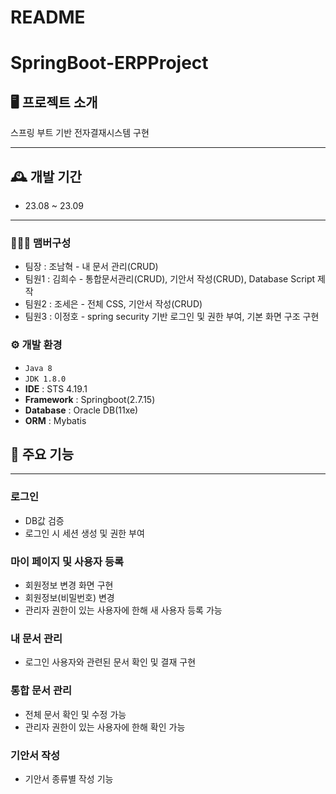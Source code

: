 # README

# SpringBoot-ERPProject

## 🖥️ 프로젝트 소개

스프링 부트 기반 전자결재시스템 구현

---

## 🕰️ 개발 기간

- 23.08 ~ 23.09

---

### 🧑‍🤝‍🧑 맴버구성

- 팀장 : 조남혁 - 내 문서 관리(CRUD)
- 팀원1 : 김희수 - 통합문서관리(CRUD), 기안서 작성(CRUD), Database Script 제작
- 팀원2 : 조세은 - 전체 CSS, 기안서 작성(CRUD)
- 팀원3 : 이정호 - spring security 기반 로그인 및 권한 부여, 기본 화면 구조 구현

### ⚙️ 개발 환경

- `Java 8`
- `JDK 1.8.0`
- **IDE** : STS 4.19.1
- **Framework** : Springboot(2.7.15)
- **Database** : Oracle DB(11xe)
- **ORM** : Mybatis

## 📌 주요 기능

---

### 로그인

- DB값 검증
- 로그인 시 세션 생성 및 권한 부여

### 마이 페이지 및 사용자 등록

- 회원정보 변경 화면 구현
- 회원정보(비밀번호) 변경
- 관리자 권한이 있는 사용자에 한해 새 사용자 등록 가능

### 내 문서 관리

- 로그인 사용자와 관련된 문서 확인 및 결재 구현

### 통합 문서 관리

- 전체 문서 확인 및 수정 가능
- 관리자 권한이 있는 사용자에 한해 확인 가능

### 기안서 작성

- 기안서 종류별 작성 기능
